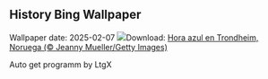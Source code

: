 ## History Bing Wallpaper
Wallpaper date: 2025-02-07
![](https://www.bing.com/th?id=OHR.BlueNorway_ES-ES9259858969_UHD.jpg&w=1000)Download: [Hora azul en Trondheim, Noruega (© Jeanny Mueller/Getty Images)](https://www.bing.com/th?id=OHR.BlueNorway_ES-ES9259858969_UHD.jpg)

Auto get programm by LtgX
